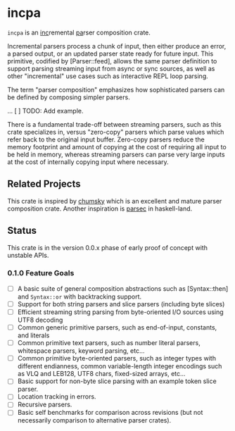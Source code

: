 # incpa

`incpa` is an <u>inc</u>remental <u>pa</u>rser composition crate.

Incremental parsers process a chunk of input, then either produce an error, a parsed output, or an updated parser state ready for future input. This primitive, codified by [Parser::feed], allows the same parser definition to support parsing streaming input from async or sync sources, as well as other "incremental" use cases such as interactive REPL loop parsing.

The term "parser composition" emphasizes how sophisticated parsers can be defined by composing simpler parsers.

... [ ] TODO: Add example.

There is a fundamental trade-off between streaming parsers, such as this crate specializes in, versus "zero-copy" parsers which parse values which refer back to the original input buffer. Zero-copy parsers reduce the memory footprint and amount of copying at the cost of requiring all input to be held in memory, whereas streaming parsers can parse very large inputs at the cost of internally copying input where necessary.

## Related Projects

This crate is inspired by [chumsky](https://docs.rs/chumsky) which is an excellent and mature parser composition crate. Another inspiration is [parsec](https://hackage.haskell.org/package/parsec) in haskell-land. 

## Status

This crate is in the version 0.0.x phase of early proof of concept with unstable APIs.

### 0.1.0 Feature Goals

- [ ] A basic suite of general composition abstractions such as [Syntax::then] and `Syntax::or` with backtracking support.
- [ ] Support for both string parsers and slice parsers (including byte slices)
- [ ] Efficient streaming string parsing from byte-oriented I/O sources using UTF8 decoding
- [ ] Common generic primitive parsers, such as end-of-input, constants, and literals
- [ ] Common primitive text parsers, such as number literal parsers, whitespace parsers, keyword parsing, etc... 
- [ ] Common primitive byte-oriented parsers, such as integer types with different endianness, common variable-length integer encodings such as VLQ and LEB128, UTF8 chars, fixed-sized arrays, etc...
- [ ] Basic support for non-byte slice parsing with an example token slice parser.
- [ ] Location tracking in errors.
- [ ] Recursive parsers.
- [ ] Basic self benchmarks for comparison across revisions (but not necessarily comparison to alternative parser crates).
